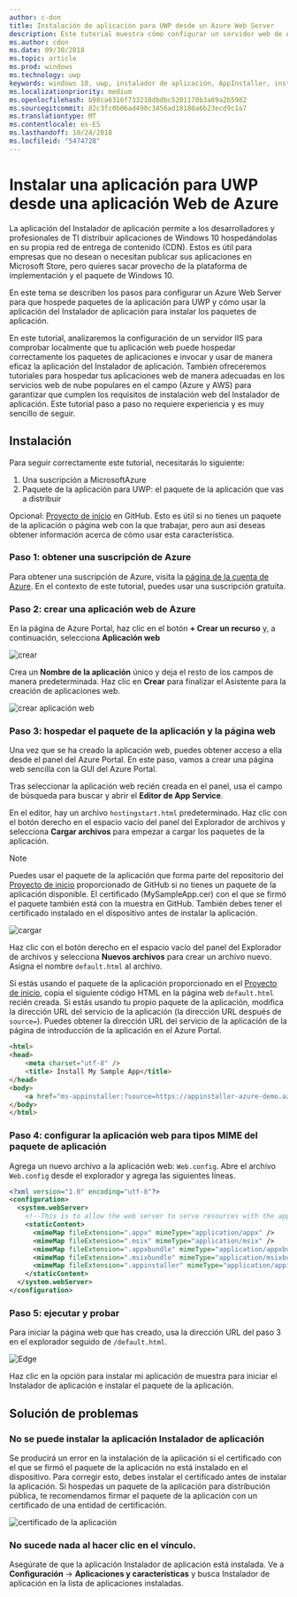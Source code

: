 ```yaml
---
author: c-don
title: Instalación de aplicación para UWP desde un Azure Web Server
description: Este tutorial muestra cómo configurar un servidor web de Azure, cómo comprobar que la aplicación web puede hospedar los paquetes de la aplicación, e invocar y utilizar el Instalador de aplicación de forma eficaz.
ms.author: cdon
ms.date: 09/30/2018
ms.topic: article
ms.prod: windows
ms.technology: uwp
keywords: windows 10, uwp, instalador de aplicación, AppInstaller, instalación de prueba, conjunto relacionado, paquetes opcionales, servidor web de Azure
ms.localizationpriority: medium
ms.openlocfilehash: b98ca6316f733210dbdbc5201178b3a89a2b5982
ms.sourcegitcommit: 82c3fc0b06ad490c3456ad18180a6b23ecd9c1a7
ms.translationtype: MT
ms.contentlocale: es-ES
ms.lasthandoff: 10/24/2018
ms.locfileid: "5474728"
---
```

# <a name="install-a-uwp-app-from-an-azure-web-app"></a>Instalar una aplicación para UWP desde una aplicación Web de Azure

La aplicación del Instalador de aplicación permite a los desarrolladores y profesionales de TI distribuir aplicaciones de Windows 10 hospedándolas en su propia red de entrega de contenido (CDN). Estos es útil para empresas que no desean o necesitan publicar sus aplicaciones en Microsoft Store, pero quieres sacar provecho de la plataforma de implementación y el paquete de Windows 10.

En este tema se describen los pasos para configurar un Azure Web Server para que hospede paquetes de la aplicación para UWP y cómo usar la aplicación del Instalador de aplicación para instalar los paquetes de aplicación.

En este tutorial, analizaremos la configuración de un servidor IIS para comprobar localmente que tu aplicación web puede hospedar correctamente los paquetes de aplicaciones e invocar y usar de manera eficaz la aplicación del Instalador de aplicación. También ofreceremos tutoriales para hospedar tus aplicaciones web de manera adecuadas en los servicios web de nube populares en el campo (Azure y AWS) para garantizar que cumplen los requisitos de instalación web del Instalador de aplicación. Este tutorial paso a paso no requiere experiencia y es muy sencillo de seguir. 

## <a name="setup"></a>Instalación

Para seguir correctamente este tutorial, necesitarás lo siguiente:
 
1. Una suscripción a MicrosoftAzure 
2. Paquete de la aplicación para UWP: el paquete de la aplicación que vas a distribuir

Opcional: [Proyecto de inicio](https://github.com/AppInstaller/MySampleWebApp) en GitHub. Esto es útil si no tienes un paquete de la aplicación o página web con la que trabajar, pero aun así deseas obtener información acerca de cómo usar esta característica.

### <a name="step-1---get-an-azure-subscription"></a>Paso 1: obtener una suscripción de Azure
Para obtener una suscripción de Azure, visita la [página de la cuenta de Azure](https://azure.microsoft.com/free/). En el contexto de este tutorial, puedes usar una suscripción gratuita.

### <a name="step-2---create-an-azure-web-app"></a>Paso 2: crear una aplicación web de Azure 
En la página de Azure Portal, haz clic en el botón **+ Crear un recurso** y, a continuación, selecciona **Aplicación web**

![crear](images/azure-create-app.png)

Crea un **Nombre de la aplicación** único y deja el resto de los campos de manera predeterminada. Haz clic en **Crear** para finalizar el Asistente para la creación de aplicaciones web. 

![crear aplicación web](images/azure-create-app-2.png)

### <a name="step-3---hosting-the-app-package-and-the-web-page"></a>Paso 3: hospedar el paquete de la aplicación y la página web 
Una vez que se ha creado la aplicación web, puedes obtener acceso a ella desde el panel del Azure Portal. En este paso, vamos a crear una página web sencilla con la GUI del Azure Portal.

Tras seleccionar la aplicación web recién creada en el panel, usa el campo de búsqueda para buscar y abrir el **Editor de App Service**. 

En el editor, hay un archivo `hostingstart.html` predeterminado. Haz clic con el botón derecho en el espacio vacío del panel del Explorador de archivos y selecciona **Cargar archivos** para empezar a cargar los paquetes de la aplicación.

> [!NOTE]
> Puedes usar el paquete de la aplicación que forma parte del repositorio del [Proyecto de inicio](https://github.com/AppInstaller/MySampleWebApp) proporcionado de GitHub si no tienes un paquete de la aplicación disponible. El certificado (MySampleApp.cer) con el que se firmó el paquete también está con la muestra en GitHub. También debes tener el certificado instalado en el dispositivo antes de instalar la aplicación.

![cargar](images/azure-upload-file.png)

Haz clic con el botón derecho en el espacio vacío del panel del Explorador de archivos y selecciona **Nuevos archivos** para crear un archivo nuevo. Asigna el nombre `default.html` al archivo.

Si estás usando el paquete de la aplicación proporcionado en el [Proyecto de inicio](https://github.com/AppInstaller/MySampleWebApp), copia el siguiente código HTML en la página web `default.html` recién creada. Si estás usando tu propio paquete de la aplicación, modifica la dirección URL del servicio de la aplicación (la dirección URL después de `source=`). Puedes obtener la dirección URL del servicio de la aplicación de la página de introducción de la aplicación en el Azure Portal.

```html
<html>
<head>
    <meta charset="utf-8" />
    <title> Install My Sample App</title>
</head>
<body>
    <a href="ms-appinstaller:?source=https://appinstaller-azure-demo.azurewebsites.net/MySampleApp.appxbundle"> Install My Sample App</a>
</body>
</html>
```

### <a name="step-4---configure-the-web-app-for-app-package-mime-types"></a>Paso 4: configurar la aplicación web para tipos MIME del paquete de aplicación

Agrega un nuevo archivo a la aplicación web: `Web.config`. Abre el archivo `Web.config` desde el explorador y agrega las siguientes líneas. 

```xml
<?xml version="1.0" encoding="utf-8"?>
<configuration>
  <system.webServer>
    <!--This is to allow the web server to serve resources with the appropriate file extension-->
    <staticContent>
      <mimeMap fileExtension=".appx" mimeType="application/appx" />
      <mimeMap fileExtension=".msix" mimeType="application/msix" />
      <mimeMap fileExtension=".appxbundle" mimeType="application/appxbundle" />
      <mimeMap fileExtension=".msixbundle" mimeType="application/msixbundle" />
      <mimeMap fileExtension=".appinstaller" mimeType="application/appinstaller" />
    </staticContent>
  </system.webServer>
</configuration>
```

### <a name="step-5---run-and-test"></a>Paso 5: ejecutar y probar

Para iniciar la página web que has creado, usa la dirección URL del paso 3 en el explorador seguido de `/default.html`. 

![Edge](images/edge.png)

Haz clic en la opción para instalar mi aplicación de muestra para iniciar el Instalador de aplicación e instalar el paquete de la aplicación. 

## <a name="troubleshooting-issues"></a>Solución de problemas

### <a name="app-installer-app-fails-to-install"></a>No se puede instalar la aplicación Instalador de aplicación 
Se producirá un error en la instalación de la aplicación si el certificado con el que se firmó el paquete de la aplicación no está instalado en el dispositivo. Para corregir esto, debes instalar el certificado antes de instalar la aplicación. Si hospedas un paquete de la aplicación para distribución pública, te recomendamos firmar el paquete de la aplicación con un certificado de una entidad de certificación. 

![certificado de la aplicación](images/aws-app-cert.png)

### <a name="nothing-happens-when-you-click-the-link"></a>No sucede nada al hacer clic en el vínculo. 
Asegúrate de que la aplicación Instalador de aplicación está instalada. Ve a **Configuración** -> **Aplicaciones y características** y busca Instalador de aplicación en la lista de aplicaciones instaladas. 


